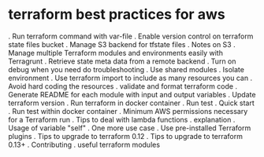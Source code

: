 # terraform best practices for aws
. Run terraform command with var-file
. Enable version control on terraform state files bucket
. Manage S3 backend for tfstate files
        .  Notes on S3
. Manage multiple Terraform modules and environments easily with Terragrunt
. Retrieve state meta data from a remote backend
. Turn on debug when you need do troubleshooting
. Use shared modules
. Isolate environment
. Use terraform import to include as many resources you can
. Avoid hard coding the resources
. validate and format terraform code
. Generate README for each module with input and output variables
. Update terraform version
. Run terraform in docker container
. Run test
        .  Quick start
        .  Run test within docker container
. Minimum AWS permissions necessary for a Terraform run
. Tips to deal with lambda functions
       .  explanation
. Usage of variable "self"
       .  One more use case
. Use pre-installed Terraform plugins
. Tips to upgrade to terraform 0.12
. Tips to upgrade to terraform 0.13+
. Contributing
. useful terraform modules
